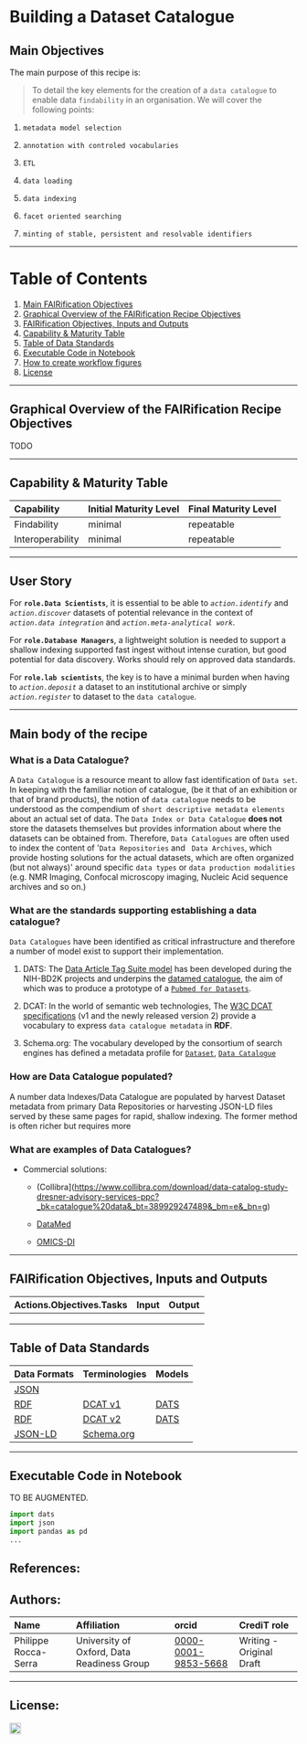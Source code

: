 # Building a Dataset Catalogue

## Main Objectives

The main purpose of this recipe is:

> To detail the key elements for the creation of a `data catalogue` to enable data `findability` in an organisation.
> We will cover the following points:
1.     metadata model selection
2.     annotation with controled vocabularies
3.     ETL
4.     data loading
5.     data indexing
6.     facet oriented searching
7.     minting of stable, persistent and resolvable identifiers

___

# Table of Contents
1. [Main FAIRification Objectives](#Main%20FAIRification%20Objectives)
2. [Graphical Overview of the FAIRification Recipe Objectives](#Graphical%20Overview%20of%20the%20FAIRification%20Recipe%20Objectives)
3. [FAIRification Objectives, Inputs and Outputs](#FAIRification%20Objectives,%20Inputs%20and%20Outputs)
4. [Capability & Maturity Table](#Capability%20&%20Maturity%20Table)
5. [Table of Data Standards](#Table%20of%20Data%20Standards)
6. [Executable Code in Notebook](#Executable%20Code%20in%20Notebook)
7. [How to create workflow figures](#How%20to%20create%20workflow%20figures)
8. [License](#License)

---



## Graphical Overview of the FAIRification Recipe Objectives

TODO

___

## Capability & Maturity Table 

| Capability  | Initial Maturity Level | Final Maturity Level  |
| :------------- | :------------- | :------------- |
| Findability | minimal | repeatable |
| Interoperability | minimal | repeatable |

----

## User Story
For **`role.Data Scientists`**, it is essential to be able to *`action.identify`* and *`action.discover`* datasets of potential relevance in the context of *`action.data integration`* and *`action.meta-analytical work`*.

For **`role.Database Managers`**, a lightweight solution is needed to support a shallow indexing supported fast ingest without intense curation, but good potential for data discovery. Works should rely on approved data standards.

For **`role.lab scientists`**, the key is to have a minimal burden when having to *`action.deposit`* a dataset to an institutional archive or simply *`action.register`* to dataset to the `data catalogue`. 


----
## Main body of the recipe

### What is a Data Catalogue?

A `Data Catalogue` is a resource meant to allow fast identification of `Data set`. In keeping with the familiar notion of catalogue, (be it that of an exhibition or that of brand products), the notion of `data catalogue` needs to be understood as the compendium of `short descriptive metadata elements` about an actual set of data. The `Data Index or Data Catalogue` **does not** store the datasets themselves but provides information about where the datasets can be obtained from. Therefore, `Data Catalogues` are often used to index the content of '`Data Repositories` and ` Data Archives`, which provide hosting solutions for the actual datasets, which are often organized (but not always)' around specific `data types` or `data production modalities` (e.g. NMR Imaging, Confocal microscopy imaging, Nucleic Acid sequence archives and so on.)
 

### What are the standards supporting establishing a data catalogue?

`Data Catalogues` have been identified as critical infrastructure and therefore a number of model exist to support their implementation.
1. DATS:
The [Data Article Tag Suite model]() has been developed during the NIH-BD2K projects and underpins the [datamed catalogue](https://datamed.org/), the aim of which was to produce a prototype of a [`Pubmed for Datasets`](https://pubmed.ncbi.nlm.nih.gov/29346583/).

3. DCAT:
In the world of semantic web technologies, The [W3C DCAT specifications]() (v1 and the newly released version 2) provide a vocabulary to express `data catalogue metadata` in **RDF**.
3. Schema.org:
The vocabulary developed by the consortium of search engines has defined a metadata profile for [`Dataset`](https://schema.org/DataSet), [`Data Catalogue`](https://schema.org/DataCatalog)


### How are Data Catalogue populated?

A number data Indexes/Data Catalogue are populated by harvest Dataset metadata from primary Data Repositories or harvesting JSON-LD files served by these same pages for rapid, shallow indexing. The former method is often richer but requires more 

### What are examples of Data Catalogues?

* Commercial solutions:
    *  (Collibra](https://www.collibra.com/download/data-catalog-study-dresner-advisory-services-ppc?_bk=catalogue%20data&_bt=389929247489&_bm=e&_bn=g)

    * [DataMed](https://datamed.org/)
    * [OMICS-DI](https://www.omicsdi.org/)
----



## FAIRification Objectives, Inputs and Outputs

| Actions.Objectives.Tasks  | Input | Output  |
| :------------- | :------------- | :------------- |
| []()  | []()  | []()  |
| []()  | []()  | []()  |
| []()  | []()  | []()  |

## Table of Data Standards

| Data Formats  | Terminologies | Models  |
| :------------- | :------------- | :------------- |
| [JSON]()  | []()  | []()  |
| [RDF]()  | [DCAT v1]()  | [DATS]()  |
| [RDF]()  | [DCAT v2]()  | [DATS]()  |
| [JSON-LD]()  | [Schema.org]()  | []()  |


___


## Executable Code in Notebook

TO BE AUGMENTED.

```python
import dats
import json
import pandas as pd 
...
```



## References:



## Authors:

| Name | Affiliation  | orcid | CrediT role  |
| :------------- | :------------- | :------------- |:------------- |
| Philippe Rocca-Serra |  University of Oxford, Data Readiness Group| [0000-0001-9853-5668](https://orcid.org/orcid.org/0000-0001-9853-5668) | Writing - Original Draft |


___


## License:

<a href="https://creativecommons.org/licenses/by/4.0/"><img src="https://mirrors.creativecommons.org/presskit/buttons/80x15/png/by-sa.png" height="20"/></a>
